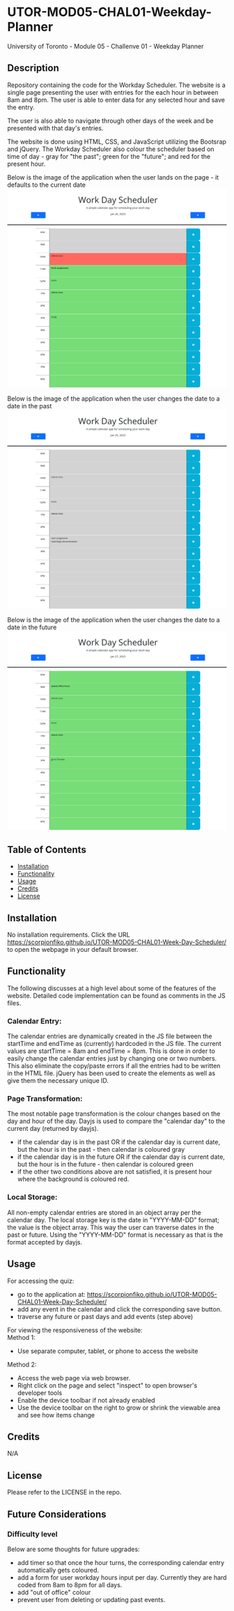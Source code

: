 # UTOR-MOD05-CHAL01-Weekday-Planner
University of Toronto - Module 05 - Challenve 01 - Weekday Planner

## Description

Repository containing the code for the Workday Scheduler. The website is a single page presenting the user with entries for the each hour in between 8am and 8pm. The user is able to enter data for any selected hour and save the entry. 

The user is also able to navigate through other days of the week and be presented with that day's entries. 

The website is done using HTML, CSS, and JavaScript utilizing the Bootsrap and jQuery. The Workday Scheduler also colour the scheduler based on time of day - gray for "the past"; green for the "future"; and red for the present hour. 

Below is the image of the application when the user lands on the page - it defaults to the current date
![Workday Scheduler Current Day](./assets/images/WDS-01-current-day.png)

Below is the image of the application when the user changes the date to a date in the past
![Workday Scheduler Previous Day](./assets/images/WDS-02-past-day.png)

Below is the image of the application when the user changes the date to a date in the future
![Workday Scheduler Next Day](./assets/images/WDS-03-future-day.png)


## Table of Contents

- [Installation](#installation)
- [Functionality](#functionality)
- [Usage](#usage)
- [Credits](#credits)
- [License](#license)

## Installation

No installation requirements. Click the URL https://scorpionfiko.github.io/UTOR-MOD05-CHAL01-Week-Day-Scheduler/ to open the webpage in your default browser.

## Functionality

The following discusses at a high level about some of the features of the website. Detailed code implementation can be found as comments in the JS files.

### Calendar Entry:

The calendar entries are dynamically created in the JS file between the startTime and endTime as (currently) hardcoded in the JS file. The current values are startTime = 8am and endTime = 8pm. This is done in order to easily change the calendar entries just by changing one or two numbers. This also eliminate the copy/paste errors if all the entries had to be written in the HTML file. jQuery has been used to create the elements as well as give them the necessary unique ID.

### Page Transformation:

The most notable page transformation is the colour changes based on the day and hour of the day. Dayjs is used to compare the "calendar day" to the current day (returned by dayjs). 
- if the calendar day is in the past OR if the calendar day is current date, but the hour is in the past - then calendar is coloured gray
- if the calendar day is in the future OR if the calendar day is current date, but the hour is in the future - then calendar is coloured green
- if the other two conditions above are not satisfied, it is present hour where the background is coloured red.

### Local Storage:

All non-empty calendar entries are stored in an object array per the calendar day. The local storage key is the date in "YYYY-MM-DD" format; the value is the object array. This way the user can traverse dates in the past or future. Using the "YYYY-MM-DD" format is necessary as that is the format accepted by dayjs.

## Usage

For accessing the quiz:<br>

- go to the application at: https://scorpionfiko.github.io/UTOR-MOD05-CHAL01-Week-Day-Scheduler/
- add any event in the calendar and click the corresponding save button.
- traverse any future or past days and add events (step above)


For viewing the responsiveness of the website:<br />
Method 1:

- Use separate computer, tablet, or phone to access the website

Method 2:

- Access the web page via web browser.
- Right click on the page and select "inspect" to open browser's developer tools
- Enable the device toolbar if not already enabled
- Use the device toolbar on the right to grow or shrink the viewable area and see how items change

## Credits

N/A


## License

Please refer to the LICENSE in the repo.

## Future Considerations

### Difficulty level

Below are some thoughts for future upgrades:
- add timer so that once the hour turns, the corresponding calendar entry automatically gets coloured.
- add a form for user workday hours input per day. Currently they are hard coded from 8am to 8pm for all days.
- add "out of office" colour
- prevent user from deleting or updating past events.
